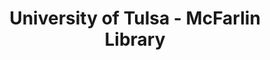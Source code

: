 ---
layout: repo
title: "University of Tulsa - McFarlin Library"
id: 24715
permalink: repos/24715/
---